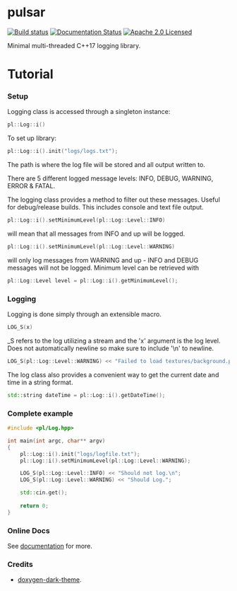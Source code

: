 # pulsar
[![Build status](https://ci.appveyor.com/api/projects/status/swqgmhpnue0jc5je?svg=true)](https://ci.appveyor.com/project/reworks/pulsar)
[![Documentation Status](https://travis-ci.org/DomRe/pulsar.svg?branch=master)](https://domre.github.io/pulsar/)
[![Apache 2.0 Licensed](https://img.shields.io/badge/license-apache-blue.svg)](./LICENSE.txt)

Minimal multi-threaded C++17 logging library.

# Tutorial
### Setup
Logging class is accessed through a singleton instance:
```cpp
pl::Log::i()
``` 
To set up library:
```cpp
pl::Log::i().init("logs/logs.txt");
```
The path is where the log file will be stored and all output written to.

There are 5 different logged message levels:
INFO, DEBUG, WARNING, ERROR & FATAL.

The logging class provides a method to filter out these messages. Useful for debug/release builds. This includes console and text file output.
```cpp
pl::Log::i().setMinimumLevel(pl::Log::Level::INFO)
```
will mean that all messages from INFO and up will be logged.
```cpp
pl::Log::i().setMinimumLevel(pl::Log::Level::WARNING)
```
will only log messages from WARNING and up - INFO and DEBUG messages will not be logged.
Minimum level can be retrieved with 
```cpp
pl::Log::Level level = pl::Log::i().getMinimumLevel();
```

### Logging
Logging is done simply through an extensible macro.
```cpp
LOG_S(x)
```
_S refers to the log utilizing a stream and the 'x' argument is the log level. Does not automatically newline so make sure to include '\n' to newline.
```cpp
LOG_S(pl::Log::Level::WARNING) << "Failed to load textures/background.png\n";
```


The log class also provides a convenient way to get the current date and time in a string format.
```cpp
std::string dateTime = pl::Log::i().getDateTime();
```

### Complete example
```cpp
#include <pl/Log.hpp>

int main(int argc, char** argv)
{
	pl::Log::i().init("logs/logfile.txt");
	pl::Log::i().setMinimumLevel(pl::Log::Level::WARNING);

	LOG_S(pl::Log::Level::INFO) << "Should not log.\n";
	LOG_S(pl::Log::Level::WARNING) << "Should Log.";

	std::cin.get();
	
	return 0;
}
```

### Online Docs
See [documentation](https://domre.github.io/pulsar/) for more.  

### Credits
* [doxygen-dark-theme](https://github.com/MaJerle/doxygen-dark-theme).